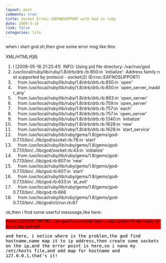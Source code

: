 ```yaml
--- 
layout: post
comments: true
title: Socket Errno::EAFNOSUPPORT with God in ruby
date: 2009-5-16
link: false
categories: life
---
```

<p>when i start god.sh,then give some error msg like this:</p>
<p>
<div class="codeText">
<div class="codeHead">XML/HTML代码</div>
<ol start="1" class="dp-xml">
    <li class="alt"><span><span>I&nbsp;[2009-05-16&nbsp;21:25:41]&nbsp;&nbsp;INFO:&nbsp;Using&nbsp;pid&nbsp;file&nbsp;directory:&nbsp;/var/run/god&nbsp;&nbsp;</span></span></li>
    <li class=""><span>/usr/local/ruby/lib/ruby/1.8/drb/drb.rb:850:in&nbsp;`initialize':&nbsp;Address&nbsp;family&nbsp;not&nbsp;supported&nbsp;by&nbsp;protocol&nbsp;-&nbsp;socket(2)&nbsp;(Errno::EAFNOSUPPORT)&nbsp;&nbsp;</span></li>
    <li class="alt"><span>&nbsp;&nbsp;&nbsp;&nbsp;from&nbsp;/usr/local/ruby/lib/ruby/1.8/drb/drb.rb:850:in&nbsp;`open'&nbsp;&nbsp;</span></li>
    <li class=""><span>&nbsp;&nbsp;&nbsp;&nbsp;from&nbsp;/usr/local/ruby/lib/ruby/1.8/drb/drb.rb:850:in&nbsp;`open_server_inaddr_any'&nbsp;&nbsp;</span></li>
    <li class="alt"><span>&nbsp;&nbsp;&nbsp;&nbsp;from&nbsp;/usr/local/ruby/lib/ruby/1.8/drb/drb.rb:863:in&nbsp;`open_server'&nbsp;&nbsp;</span></li>
    <li class=""><span>&nbsp;&nbsp;&nbsp;&nbsp;from&nbsp;/usr/local/ruby/lib/ruby/1.8/drb/drb.rb:759:in&nbsp;`open_server'&nbsp;&nbsp;</span></li>
    <li class="alt"><span>&nbsp;&nbsp;&nbsp;&nbsp;from&nbsp;/usr/local/ruby/lib/ruby/1.8/drb/drb.rb:757:in&nbsp;`each'&nbsp;&nbsp;</span></li>
    <li class=""><span>&nbsp;&nbsp;&nbsp;&nbsp;from&nbsp;/usr/local/ruby/lib/ruby/1.8/drb/drb.rb:757:in&nbsp;`open_server'&nbsp;&nbsp;</span></li>
    <li class="alt"><span>&nbsp;&nbsp;&nbsp;&nbsp;from&nbsp;/usr/local/ruby/lib/ruby/1.8/drb/drb.rb:1340:in&nbsp;`initialize'&nbsp;&nbsp;</span></li>
    <li class=""><span>&nbsp;&nbsp;&nbsp;&nbsp;from&nbsp;/usr/local/ruby/lib/ruby/1.8/drb/drb.rb:1628:in&nbsp;`new'&nbsp;&nbsp;</span></li>
    <li class="alt"><span>&nbsp;&nbsp;&nbsp;&nbsp;from&nbsp;/usr/local/ruby/lib/ruby/1.8/drb/drb.rb:1628:in&nbsp;`start_service'&nbsp;&nbsp;</span></li>
    <li class=""><span>&nbsp;&nbsp;&nbsp;&nbsp;from&nbsp;/usr/local/ruby/lib/ruby/gems/1.8/gems/god-0.7.13/bin/../lib/god/socket.rb:78:in&nbsp;`start'&nbsp;&nbsp;</span></li>
    <li class="alt"><span>&nbsp;&nbsp;&nbsp;&nbsp;from&nbsp;/usr/local/ruby/lib/ruby/gems/1.8/gems/god-0.7.13/bin/../lib/god/socket.rb:43:in&nbsp;`initialize'&nbsp;&nbsp;</span></li>
    <li class=""><span>&nbsp;&nbsp;&nbsp;&nbsp;from&nbsp;/usr/local/ruby/lib/ruby/gems/1.8/gems/god-0.7.13/bin/../lib/god.rb:607:in&nbsp;`new'&nbsp;&nbsp;</span></li>
    <li class="alt"><span>&nbsp;&nbsp;&nbsp;&nbsp;from&nbsp;/usr/local/ruby/lib/ruby/gems/1.8/gems/god-0.7.13/bin/../lib/god.rb:607:in&nbsp;`start'&nbsp;&nbsp;</span></li>
    <li class=""><span>&nbsp;&nbsp;&nbsp;&nbsp;from&nbsp;/usr/local/ruby/lib/ruby/gems/1.8/gems/god-0.7.13/bin/../lib/god.rb:633:in&nbsp;`at_exit'&nbsp;&nbsp;</span></li>
    <li class="alt"><span>&nbsp;&nbsp;&nbsp;&nbsp;from&nbsp;/usr/local/ruby/lib/ruby/gems/1.8/gems/god-0.7.13/bin/../lib/god.rb:666&nbsp;&nbsp;</span></li>
    <li class=""><span>&nbsp;&nbsp;&nbsp;&nbsp;from&nbsp;/usr/local/ruby/lib/ruby/gems/1.8/gems/god-0.7.13/bin/../lib/god/cli/run.rb:87&nbsp;&nbsp;</span></li>
</ol>
</div>
ok,then i find some userful messsage,like here:</p>
<p style="background-color: rgb(255, 0, 0);"><span style="border-collapse: separate; color: rgb(0, 0, 0); font-family: 'times new roman'; font-size: 16px; font-style: normal; font-variant: normal; font-weight: normal; letter-spacing: normal; line-height: normal; orphans: 2; text-indent: 0px; text-transform: none; white-space: normal; widows: 2; word-spacing: 0px;" class="Apple-style-span"><span style="font-family: Verdana; font-size: 14px;" class="Apple-style-span">Errno::EAFNOSUPPORT - the specified<span class="Apple-converted-space">&nbsp;</span><em>sockaddr</em><span class="Apple-converted-space">&nbsp;</span>isnot a valid address for the family of the calling<span class="Apple-converted-space">&nbsp;</span><tt>socket</tt></span></span></p>
<p><span style="border-collapse: separate; color: rgb(0, 0, 0); font-family: 'times new roman'; font-size: 16px; font-style: normal; font-variant: normal; font-weight: normal; letter-spacing: normal; line-height: normal; orphans: 2; text-indent: 0px; text-transform: none; white-space: normal; widows: 2; word-spacing: 0px;" class="Apple-style-span"><span style="font-family: Verdana; font-size: 14px;" class="Apple-style-span"><tt>and here, i notice where is the problen,the god find hostname,name map it to ip address,then create some sockets on the ip,and the error point is here,so i nano my /etc/hosts file,and add map for hostname and 127.0.0.1,that's it!<br />
</tt></span></span></p>
